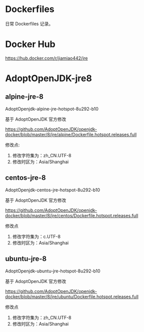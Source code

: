 # Dockerfiles

日常 Dockerfiles 记录。

# Docker Hub
https://hub.docker.com/r/jiamiao442/jre

# AdoptOpenJDK-jre8
## alpine-jre-8
AdoptOpenjdk-alpine-jre-hotspot-8u292-b10

基于 AdoptOpenJDK 官方修改

https://github.com/AdoptOpenJDK/openjdk-docker/blob/master/8/jre/alpine/Dockerfile.hotspot.releases.full

修改点:

1. 修改字符集为：zh_CN.UTF-8
2. 修改时区为：Asia/Shanghai

## centos-jre-8

AdoptOpenjdk-centos-jre-hotspot-8u292-b10

基于 AdoptOpenJDK 官方修改

https://github.com/AdoptOpenJDK/openjdk-docker/blob/master/8/jre/centos/Dockerfile.hotspot.releases.full

修改点

1. 修改字符集为：c.UTF-8
2. 修改时区为：Asia/Shanghai

## ubuntu-jre-8

AdoptOpenjdk-ubuntu-jre-hotspot-8u292-b10

基于 AdoptOpenJDK 官方修改

https://github.com/AdoptOpenJDK/openjdk-docker/blob/master/8/jre/ubuntu/Dockerfile.hotspot.releases.full

修改点

1. 修改字符集为：zh_CN.UTF-8
2. 修改时区为：Asia/Shanghai
